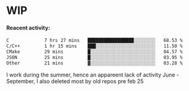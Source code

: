 # WIP

#### Reacent activity:
<!--START_SECTION:waka-->

```txt
C             7 hrs 27 mins   █████████████████░░░░░░░░   68.53 %
C/C++         1 hr 15 mins    ███░░░░░░░░░░░░░░░░░░░░░░   11.50 %
CMake         29 mins         █░░░░░░░░░░░░░░░░░░░░░░░░   04.57 %
JSON          25 mins         █░░░░░░░░░░░░░░░░░░░░░░░░   03.95 %
Other         21 mins         ▓░░░░░░░░░░░░░░░░░░░░░░░░   03.28 %
```

<!--END_SECTION:waka-->

I work during the summer, hence an appareent lack of activity June - September, I also deleted most by old repos pre feb 25
